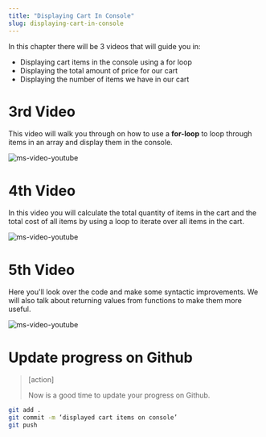 ```yaml
---
title: "Displaying Cart In Console"
slug: displaying-cart-in-console
---
```


In this chapter there will be 3 videos that will guide you in: 
- Displaying cart items in the console using a for loop
- Displaying the total amount of price for our cart
- Displaying the number of items we have in our cart


# 3rd Video

This video will walk you through on how to use a **for-loop** to loop through items in an array and display them in the console.

![ms-video-youtube](https://www.youtube.com/embed/m2dAe0aHOlQ)


# 4th Video

In this video you will calculate the total quantity of items in the cart and the total cost of all items by using a loop to iterate over all items in the cart.

![ms-video-youtube](https://www.youtube.com/embed/oTnd2lx5c-8)


# 5th Video

Here you'll look over the code and make some syntactic improvements. We will also talk about returning values from functions to make them more useful. 

![ms-video-youtube](https://www.youtube.com/embed/oCNlmeh310c)



# Update progress on Github
> [action]
>
> Now is a good time to update your progress on Github.
>
```bash
git add .
git commit -m ‘displayed cart items on console’
git push
```
